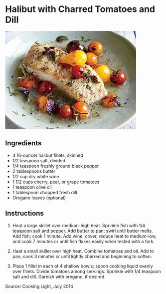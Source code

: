 # Halibut with Charred Tomatoes and Dill
![](image.jpg)

## Ingredients
* 4 (6-ounce) halibut fillets, skinned 
* 1/2 teaspoon salt, divided 
* 1/4 teaspoon freshly ground black pepper 
* 2 tablespoons butter 
* 1/2 cup dry white wine 
* 1 1/2 cups cherry, pear, or grape tomatoes 
* 1 teaspoon olive oil 
* 1 tablespoon chopped fresh dill 
* Oregano leaves (optional)

## Instructions
1. Heat a large skillet over medium-high heat. Sprinkle fish with 1/4 teaspoon salt and pepper. Add butter to pan; swirl until butter melts. Add fish; cook 1 minute. Add wine; cover, reduce heat to medium-low, and cook 7 minutes or until fish flakes easily when tested with a fork.

2. Heat a small skillet over high heat. Combine tomatoes and oil. Add to pan; cook 3 minutes or until lightly charred and beginning to soften.

3. Place 1 fillet in each of 4 shallow bowls; spoon cooking liquid evenly over fillets. Divide tomatoes among servings. Sprinkle with 1/4 teaspoon salt and dill. Garnish with oregano, if desired.

Source: Cooking Light, July 2014
